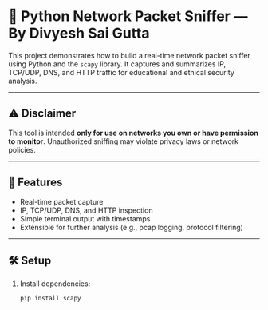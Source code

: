 # 🧪 Python Network Packet Sniffer — By Divyesh Sai Gutta

This project demonstrates how to build a real-time network packet sniffer using Python and the `scapy` library. It captures and summarizes IP, TCP/UDP, DNS, and HTTP traffic for educational and ethical security analysis.

---

## ⚠️ Disclaimer

This tool is intended **only for use on networks you own or have permission to monitor**. Unauthorized sniffing may violate privacy laws or network policies.

---

## 🎯 Features

- Real-time packet capture
- IP, TCP/UDP, DNS, and HTTP inspection
- Simple terminal output with timestamps
- Extensible for further analysis (e.g., pcap logging, protocol filtering)

---

## 🛠 Setup

1. Install dependencies:
   ```bash
   pip install scapy

